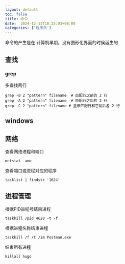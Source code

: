 ```yaml
---
layout: default
toc: false
title: 命令
date:  2024-12-13T10:35:03+08:00
categories: ['程序员']
---
```


命令的产生是在 计算机早期，没有图形化界面的时候诞生的

<!--more-->

## 查找

### grep 

多查找两行

```
grep -B 2 "pattern" filename  # 匹配行之前的 2 行
grep -A 2 "pattern" filename  # 匹配行之后的 2 行
grep -C 2 "pattern" filename # 显示匹配行和它前后各 2 行
```

## windows

## 网络

查看网络进程和端口
```
netstat -ano
```

查看端口或进程对应的程序
```
tasklist | findstr '1624'
```

## 进程管理

根据PID进程号结束进程
```
taskkill /pid 4628 -t -f
```

根据进程名称结束进程

```
taskkill /f /t /im Postman.exe
```

结束所有进程
```
killall hugo
```

